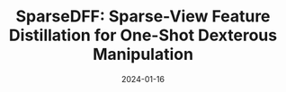 ---
title: "SparseDFF: Sparse-View Feature Distillation for One-Shot Dexterous Manipulation"
collection: publications
permalink: /publications/sparsedff
excerpt: 'Humans excel at transferring manipulation skills across diverse objects due to their understanding of semantic correspondences. To give robots similar abilities, we develop a method for acquiring view-consistent 3D Distilled Feature Fields (DFF) from sparse RGBD observations. Our approach, \method, maps image features to 3D point clouds, creating a dense feature field for one-shot learning of dexterous manipulations transferable to new scenes. The core of \method is a lightweight feature refinement network, optimized with contrastive loss between pairwise views. We also use point-pruning to enhance feature continuity. Evaluations show our method enables robust manipulations of rigid and deformable objects, demonstrating strong generalization to varying objects and scene contexts.'
date: '2024-01-16'
venue: 'ICLR'
image: '/images/sparsedff.png'
weight: 301
arxiv: 'https://arxiv.org/abs/2310.16838'
site: 'https://halowangqx.github.io/SparseDFF'
citation: 'Wang, Q., Zhang, H., Deng, C., You, Y., Dong, H., Zhu, Y., & Guibas, L. (2023). SparseDFF: Sparse-View Feature Distillation for One-Shot Dexterous Manipulation. ICLR 2024.'
authors: 'Qianxu Wang, Haotong Zhang, Congyue Deng, <b>Yang You</b>, Hao Dong, Yixin Zhu, Leonidas Guibas'
---